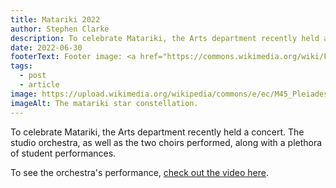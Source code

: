 ```yaml
---
title: Matariki 2022
author: Stephen Clarke
description: To celebrate Matariki, the Arts department recently held a concert. The studio orchestra, as well as the two choirs performed, along...
date: 2022-06-30
footerText: Footer image: <a href="https://commons.wikimedia.org/wiki/File:M45_Pleiades_Pbkwee.jpg">pbkwee</a>, <a href="https://creativecommons.org/licenses/by/2.0">CC BY 2.0</a>, via Wikimedia Commons
tags:
  - post
  - article
image: https://upload.wikimedia.org/wikipedia/commons/e/ec/M45_Pleiades_Pbkwee.jpg
imageAlt: The matariki star constellation.
---
```

To celebrate Matariki, the Arts department recently held a concert. The studio orchestra, as well as the two choirs performed, along with a plethora of student performances.

To see the orchestra's performance, [check out the video here](/posts/videos/2022-06-30-matariki-performance).
